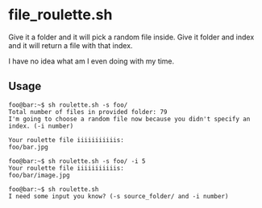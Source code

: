 # file_roulette.sh
Give it a folder and it will pick a random file inside. Give it folder and index and it will return a file with that index. 

I have no idea what am I even doing with my time.


## Usage
```console
foo@bar:~$ sh roulette.sh -s foo/
Total number of files in provided folder: 79
I'm going to choose a random file now because you didn't specify an index. (-i number)

Your roulette file iiiiiiiiiiis:
foo/bar.jpg
```

```console
foo@bar:~$ sh roulette.sh -s foo/ -i 5
Your roulette file iiiiiiiiiiis:
foo/bar/image.jpg
```

```console
foo@bar:~$ sh roulette.sh
I need some input you know? (-s source_folder/ and -i number)
```
